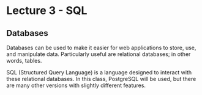 # Lecture 3 - SQL

## Databases
Databases can be used to make it easier for web applications to store, use, and manipulate data. Particularly useful are relational databases; in other words, tables.

SQL (Structured Query Language) is a language designed to interact with these relational databases. In this class, PostgreSQL will be used, but there are many other versions with slightly different features.
